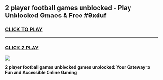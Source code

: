 
## 2 player football games unblocked - Play Unblocked Gmaes & Free #9xduf
<h3>
<a href="https://news.freeplayer.one?title=2_player_football_games_unblocked&ref=03M">CLICK TO PLAY</a></h3>
<hr>

<h3>
<a href="https://news.freeplayer.one?title=2_player_football_games_unblocked&ref=03M">CLICK 2 PLAY</a>
  
</h3>

<a href="https://news.freeplayer.one?title=2_player_football_games_unblocked&ref=03M"><img src="https://clearcache.store/games.png"></a>


**2 player football games unblocked games unblocked: Your Gateway to Fun and Accessible Online Gaming**
